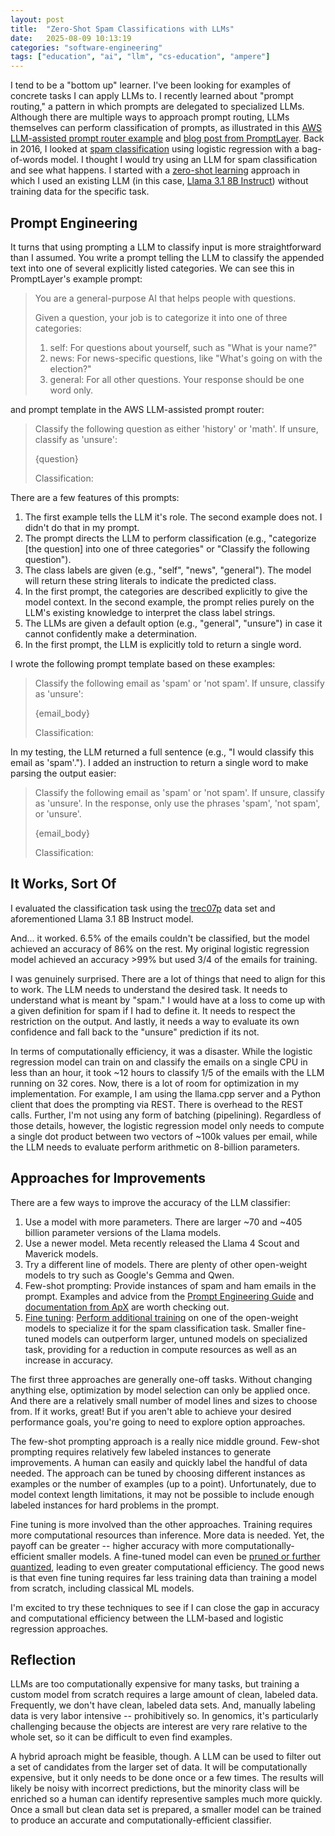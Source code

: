 ```yaml
---
layout: post
title:  "Zero-Shot Spam Classifications with LLMs"
date:   2025-08-09 10:13:19
categories: "software-engineering"
tags: ["education", "ai", "llm", "cs-education", "ampere"]
---
```


I tend to be a "bottom up" learner.  I've been looking for examples of concrete tasks I can apply LLMs to.  I recently learned about
"prompt routing," a pattern in which prompts are delegated to specialized LLMs.  Although there are multiple ways to approach
prompt routing, LLMs themselves can perform classification of prompts, as illustrated in this [AWS LLM-assisted prompt router example](https://github.com/aws-samples/sample-multi-llm-dynamic-prompt-routing/blob/main/llm-assisted-router/lambda/index.py#L14)
and [blog post from PromptLayer](https://medium.com/promptlayer/prompt-routers-and-modular-prompt-architecture-8691d7a57aee). Back in 2016,
I looked at [spam classification](https://rnowling.github.io/data/science/2016/09/04/comparing-lr-regularization-and-optimizers.html) using
logistic regression with a bag-of-words model.  I thought I would try using an LLM for spam classification and see what happens. I started
with a [zero-shot learning](https://en.wikipedia.org/wiki/Zero-shot_learning) approach in which I used an existing LLM
(in this case, [Llama 3.1 8B Instruct](https://www.llama.com/models/llama-3/)) without training data for the specific task. 

## Prompt Engineering
It turns that using prompting a LLM to classify input is more straightforward than I assumed.  You write a prompt telling the LLM to
classify the appended text into one of several explicitly listed categories.  We can see this in PromptLayer's example prompt:

> You are a general-purpose AI that helps people with questions.
> 
> Given a question, your job is to categorize it into one of three categories:
> 1. self: For questions about yourself, such as "What is your name?"
> 2. news: For news-specific questions, like "What's going on with the election?"
> 3. general: For all other questions.
> Your response should be one word only.

and prompt template in the AWS LLM-assisted prompt router:

> Classify the following question as either 'history' or 'math'. If unsure,
> classify as 'unsure':
>
> {question}
> 
> Classification:

There are a few features of this prompts:

1. The first example tells the LLM it's role.  The second example does not.  I didn't do that in my prompt.
1. The prompt directs the LLM to perform classification (e.g., "categorize [the question] into one of three categories" or "Classify the following question").
1. The class labels are given (e.g., "self", "news", "general").  The model will return these string literals to indicate the predicted class.
1. In the first prompt, the categories are described explicitly to give the model context.  In the second example, the prompt relies purely on the LLM's existing knowledge to interpret the class label strings.
1. The LLMs are given a default option (e.g., "general", "unsure") in case it cannot confidently make a determination.
1. In the first prompt, the LLM is explicitly told to return a single word.

I wrote the following prompt template based on these examples:

> Classify the following email as 'spam' or 'not spam'. If unsure, classify
> as 'unsure':
>
> {email_body}
>
> Classification:

In my testing, the LLM returned a full sentence (e.g., "I would classify this email as 'spam'.").  I added an instruction to return
a single word to make parsing the output easier:

> Classify the following email as 'spam' or 'not spam'. If unsure, classify
> as 'unsure'. In the response, only use the phrases 'spam', 'not spam', or
> 'unsure'.
>
> {email_body}
>
> Classification:

## It Works, Sort Of
I evaluated the classification task using the [trec07p](https://plg.uwaterloo.ca/~gvcormac/treccorpus07/about.html) data set and
aforementioned Llama 3.1 8B Instruct model.

And... it worked. 6.5% of the emails couldn't be classified, but the model achieved an accuracy of 86% on the rest.  My original
logistic regression model achieved an accuracy >99% but used 3/4 of the emails for training.

I was genuinely surprised.  There are a lot of things that need to align for this to work.  The LLM needs to understand the desired
task.  It needs to understand what is meant by "spam."  I would have at a loss to come up with a given definition for spam if I had
to define it. It needs to respect the restriction on the output.  And lastly, it needs a way to evaluate its own confidence and fall
back to the "unsure" prediction if its not.

In terms of computationally efficiency, it was a disaster.  While the logistic regression model can train on and classify the emails
on a single CPU in less than an hour, it took ~12 hours to classify 1/5 of the emails with the LLM running on 32 cores.  Now, there
is a lot of room for optimization in my implementation.  For example, I am using the llama.cpp server and a Python client that does
the prompting via REST.  There is overhead to the REST calls.  Further, I'm not using any form of batching (pipelining). Regardless
of those details, however, the logistic regression model only needs to compute a single dot product between two vectors of ~100k values
per email, while the LLM needs to evaluate perform arithmetic on 8-billion parameters.

## Approaches for Improvements
There are a few ways to improve the accuracy of the LLM classifier:

1. Use a model with more parameters.  There are larger ~70 and ~405 billion parameter versions of the Llama models.
1. Use a newer model.  Meta recently released the Llama 4 Scout and Maverick models.
1. Try a different line of models.  There are plenty of other open-weight models to try such as Google's Gemma and Qwen.
1. Few-shot prompting: Provide instances of spam and ham emails in the prompt. Examples and advice from the [Prompt Engineering Guide](https://www.promptingguide.ai/techniques/fewshot)
   and [documentation from ApX](https://apxml.com/courses/python-llm-workflows/chapter-8-prompt-engineering-python/few-shot-prompting-techniques)
   are worth checking out.
1. [Fine tuning](https://en.wikipedia.org/wiki/Fine-tuning_(deep_learning)): [Perform additional training](https://developer.nvidia.com/blog/fine-tuning-small-language-models-to-optimize-code-review-accuracy/)
   on one of the open-weight models to specialize it for the spam classification task. Smaller fine-tuned models can outperform larger,
   untuned models on specialized task, providing for a reduction in compute resources as well as an increase in accuracy.

The first three approaches are generally one-off tasks.  Without changing anything else, optimization by model selection can only be
applied once. And there are a relatively small number of model lines and sizes to choose from. If it works, great!  But if you aren't
able to achieve your desired performance goals, you're going to need to explore option approaches.

The few-shot prompting approach is a really nice middle ground.  Few-shot prompting requires relatively few labeled instances to generate
improvements.  A human can easily and quickly label the handful of data needed.  The approach can be tuned by choosing different instances
as examples or the number of examples (up to a point).  Unfortunately, due to model context length limitations, it may not be possible
to include enough labeled instances for hard problems in the prompt.

Fine tuning is more involved than the other approaches.  Training requires more computational resources than inference.  More data is
needed.  Yet, the payoff can be greater -- higher accuracy with more computationally-efficient smaller models.  A fine-tuned model can
even be [pruned or further quantized](https://blog.premai.io/fine-tuning-small-language-models/), leading to even greater computational
efficiency.  The good news is that even fine tuning requires far less training data than training a model from scratch, including
classical ML models.

I'm excited to try these techniques to see if I can close the gap in accuracy and computational efficiency between the LLM-based and
logistic regression approaches.

## Reflection
LLMs are too computationally expensive for many tasks, but training a custom model from scratch requires a large amount of clean,
labeled data.  Frequently, we don't have clean, labeled data sets.  And, manually labeling data is very labor intensive --
prohibitively so.  In genomics, it's particularly challenging because the objects are interest are very rare relative to the whole
set, so it can be difficult to even find examples.

A hybrid aproach might be feasible, though.  A LLM can be used to filter out a set of candidates from the larger set of data.
It will be computationally expensive, but it only needs to be done once or a few times.  The results will likely be noisy with
incorrect predictions, but the minority class will be enriched so a human can identify representive samples much more quickly.
Once a small but clean data set is prepared, a smaller model can be trained to produce an accurate and computationally-efficient
classifier.
